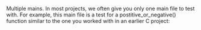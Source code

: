 Multiple mains. In most projects, we often give you only one main file to test with. For example, this main file is a test for a postitive_or_negative() function similar to the one you worked with in an earlier C project: